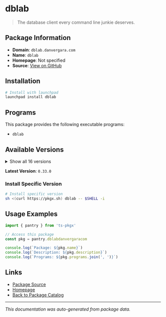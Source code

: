 # dblab

> The database client every command line junkie deserves.

## Package Information

- **Domain**: `dblab.danvergara.com`
- **Name**: `dblab`
- **Homepage**: Not specified
- **Source**: [View on GitHub](https://github.com/pkgxdev/pantry/tree/main/projects/dblab.danvergara.com/package.yml)

## Installation

```bash
# Install with launchpad
launchpad install dblab
```

## Programs

This package provides the following executable programs:

- `dblab`

## Available Versions

<details>
<summary>Show all 16 versions</summary>

- `0.33.0`, `0.32.0`, `0.31.0`, `0.30.1`, `0.30.0`
- `0.29.0`, `0.28.1`, `0.28.0`, `0.27.0`, `0.26.0`
- `0.25.0`, `0.24.1`, `0.24.0`, `0.23.0`, `0.22.0`
- `0.21.0`

</details>

**Latest Version**: `0.33.0`

### Install Specific Version

```bash
# Install specific version
sh <(curl https://pkgx.sh) dblab -- $SHELL -i
```

## Usage Examples

```typescript
import { pantry } from 'ts-pkgx'

// Access this package
const pkg = pantry.dblabdanvergaracom

console.log(`Package: ${pkg.name}`)
console.log(`Description: ${pkg.description}`)
console.log(`Programs: ${pkg.programs.join(', ')}`)
```

## Links

- [Package Source](https://github.com/pkgxdev/pantry/tree/main/projects/dblab.danvergara.com/package.yml)
- [Homepage](#)
- [Back to Package Catalog](../package-catalog.md)

---

*This documentation was auto-generated from package data.*
